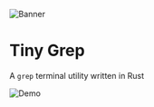 ![Banner](https://user-images.githubusercontent.com/86842365/220361994-a4d79616-0cae-436d-b934-a094b8821a6e.png)

# Tiny Grep

A `grep` terminal utility written in Rust

![Demo](https://asciinema.org/a/561465)
